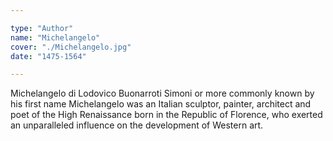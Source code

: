 ```yaml
---

type: "Author"
name: "Michelangelo"
cover: "./Michelangelo.jpg"
date: "1475-1564"

---
```


Michelangelo di Lodovico Buonarroti Simoni or more commonly known by his first name Michelangelo was an Italian sculptor, painter, architect and poet of the High Renaissance born in the Republic of Florence, who exerted an unparalleled influence on the development of Western art.
